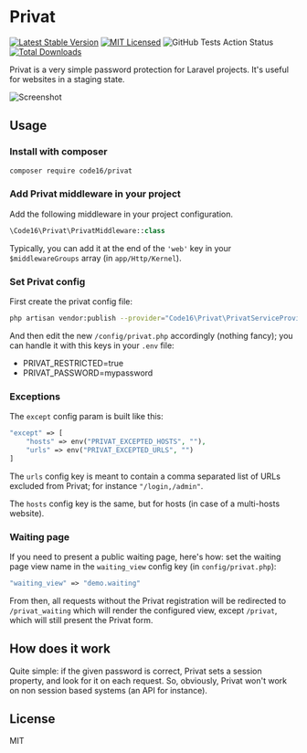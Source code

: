 # Privat

[![Latest Stable Version](https://poser.pugx.org/code16/privat/v/stable?format=flat-square)](https://packagist.org/packages/code16/privat)
[![MIT Licensed](https://img.shields.io/badge/license-MIT-brightgreen.svg?style=flat-square)](LICENSE.md)
![GitHub Tests Action Status](https://img.shields.io/github/workflow/status/code16/privat/Tests?label=tests)
[![Total Downloads](https://img.shields.io/packagist/dt/code16/privat.svg?style=flat-square)](https://packagist.org/packages/code16/privat)

Privat is a very simple password protection for Laravel projects. It's useful for websites in a staging state.

![Screenshot](http://i.imgur.com/jz7TTmS.png)

## Usage

### Install with composer

```sh
composer require code16/privat
```

### Add Privat middleware in your project

Add the following middleware in your project configuration. 

```php
\Code16\Privat\PrivatMiddleware::class
```

Typically, you can add it at the end of the `'web'` key in your `$middlewareGroups` array (in `app/Http/Kernel`).

### Set Privat config

First create the privat config file:

```sh
php artisan vendor:publish --provider="Code16\Privat\PrivatServiceProvider"
```

And then edit the new `/config/privat.php` accordingly (nothing fancy); you can handle it with this keys in your `.env` file:

- PRIVAT_RESTRICTED=true
- PRIVAT_PASSWORD=mypassword

### Exceptions

The `except` config param is built like this:

```php
"except" => [
    "hosts" => env("PRIVAT_EXCEPTED_HOSTS", ""),
    "urls" => env("PRIVAT_EXCEPTED_URLS", "")
]
```

The `urls` config key is meant to contain a comma separated list of URLs excluded from Privat; for instance `"/login,/admin"`.

The `hosts` config key is the same, but for hosts (in case of a multi-hosts website).

### Waiting page

If you need to present a public waiting page, here's how: set the waiting page view name in the `waiting_view` config key (in `config/privat.php`):

```php
"waiting_view" => "demo.waiting"
```

From then, all requests without the Privat registration will be redirected to `/privat_waiting` which will render the configured view, except `/privat`, which will still present the Privat form.

## How does it work

Quite simple: if the given password is correct, Privat sets a session property, and look for it on each request. So, obviously, Privat won't work on non session based systems (an API for instance).

## License

MIT
